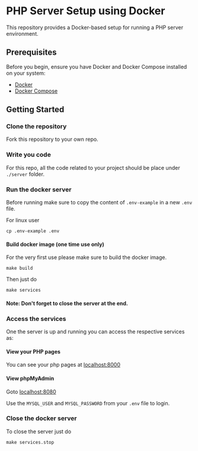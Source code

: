 # PHP Server Setup using Docker

This repository provides a Docker-based setup for running a PHP server environment.

## Prerequisites

Before you begin, ensure you have Docker and Docker Compose installed on your system:

- [Docker](https://www.docker.com/)
- [Docker Compose](https://docs.docker.com/compose/)

## Getting Started

### Clone the repository

Fork this repository to your own repo.

### Write you code

For this repo, all the code related to your project should be place under `./server` folder.

### Run the docker server

Before running make sure to copy the content of `.env-example` in a new `.env` file.

For linux user

```
cp .env-example .env
```

#### Build docker image (one time use only)

For the very first use please make sure to build the docker image.

```
make build
```

Then just do

```
make services
```

#### Note: Don't forget to close the server at the end.

### Access the services

One the server is up and running you can access the respective services as:

#### View your PHP pages

You can see your php pages at [localhost:8000](localhost:8000)

#### View phpMyAdmin

Goto [localhost:8080](localhost:8080)

Use the `MYSQL_USER` and `MYSQL_PASSWORD` from your `.env` file to login.

### Close the docker server

To close the server just do

```
make services.stop
```

